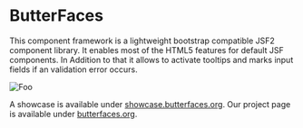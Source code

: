 # ButterFaces

This component framework is a lightweight bootstrap compatible JSF2 component library. It enables most of the HTML5 features for default JSF components. 
In Addition to that it allows to activate tooltips and marks input fields if an validation error occurs.

![Foo](https://bytebucket.org/butterfaces/butterfaces/raw/d82deb4e4f30a57caf9274b7a0cdb04c1099aaf3/showcase.png)

A showcase is available under [showcase.butterfaces.org](http://showcase.butterfaces.org/).
Our project page is available under [butterfaces.org](http://www.butterfaces.org/).
